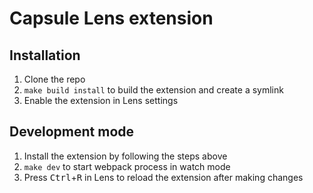# Capsule Lens extension

## Installation

1. Clone the repo
2. `make build install` to build the extension and create a symlink
3. Enable the extension in Lens settings

## Development mode

1. Install the extension by following the steps above
2. `make dev` to start webpack process in watch mode
3. Press <kbd>Ctrl</kbd>+<kbd>R</kbd> in Lens to reload the extension after making changes
